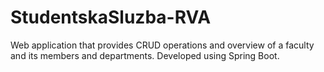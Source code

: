# StudentskaSluzba-RVA
Web application that provides CRUD operations and overview of a faculty and its members and departments. Developed using Spring Boot.

